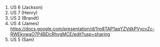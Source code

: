 1. US 6 (Jackson)
2. US 7 (Henry)
3. US 2 (Brandt)
4. US 4 (James) https://docs.google.com/presentation/d/1rp8TAP1aqYZVdkPVycvZc-RWEkywaO7P4BDcRhvgMCE/edit?usp=sharing 
5. US 5 (Sam)
